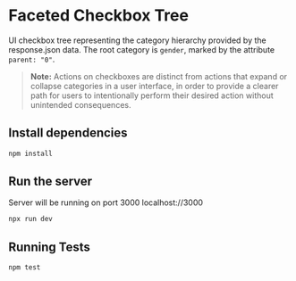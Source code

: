 # Faceted Checkbox Tree

UI checkbox tree representing the category hierarchy provided by the response.json data.
The root category is `gender`, marked by the attribute `parent: "0"`.

> **Note:** Actions on checkboxes are distinct from actions that expand or collapse categories in a user interface, in order to provide a clearer path for users to intentionally perform their desired action without unintended consequences.

## Install dependencies

```bash
npm install
```

## Run the server

Server will be running on port 3000
localhost://3000

```bash
npx run dev
```

## Running Tests

```bash
npm test
```

